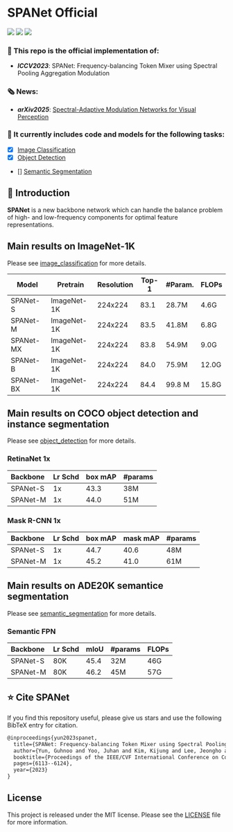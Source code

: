 # SPANet Official
<p align="left">
<a href="https://arxiv.org/abs/2308.11568" alt="arXiv">
    <img src="https://img.shields.io/badge/arXiv-2308.11568-b31b1b.svg?style=flat" /></a>
<a href="https://openaccess.thecvf.com/content/ICCV2023/html/Yun_SPANet_Frequency-balancing_Token_Mixer_using_Spectral_Pooling_Aggregation_Modulation_ICCV_2023_paper.html" alt="Colab">
    <img src="https://img.shields.io/badge/ICCV_2023-open_access-blue" /></a>
<a href="https://doranlyong.github.io/projects/spanet/"> 
   <img src="https://img.shields.io/badge/project-page-blue"></a>
</p>

### 💬 This repo is the official implementation of:
- ***ICCV2023***: SPANet: Frequency-balancing Token Mixer using Spectral Pooling Aggregation Modulation

### 🗞️ News:
- ***arXiv2025***: [Spectral-Adaptive Modulation Networks for Visual Perception](https://arxiv.org/abs/2503.23947)


### 🤖 It currently includes code and models for the following tasks:
- [x] [Image Classification](./image_classification)
- [x] [Object Detection](object_detection)
- [] [Semantic Segmentation](semantic_segmentation)


## 📖 Introduction
**SPANet** is a new backbone network which can handle the balance problem of high- and low-frequency components for optimal feature representations.


## Main results on ImageNet-1K
Please see [image_classification](image_classification) for more details.

| Model      | Pretrain    | Resolution | Top-1 | #Param. | FLOPs |
| ---------- | ----------- | ---------- | ----- | ------- | ----- |
| SPANet-S   | ImageNet-1K | 224x224    | 83.1  | 28.7M   | 4.6G |
| SPANet-M   | ImageNet-1K | 224x224    | 83.5  | 41.8M   | 6.8G |
| SPANet-MX   | ImageNet-1K | 224x224    | 83.8  | 54.9M   | 9.0G |
| SPANet-B   | ImageNet-1K | 224x224    | 84.0  | 75.9M   | 12.0G |
| SPANet-BX   | ImageNet-1K | 224x224    | 84.4  | 99.8 M   | 15.8G |

## Main results on COCO object detection and instance segmentation 
Please see [object_detection](object_detection) for more details.

### RetinaNet 1x

|         Backbone          | Lr Schd | box mAP | #params |
| :---------------          | :-----  | :-----  |  :----- | 
| SPANet-S                  |   1x    |  43.3   |   38M   | 
| SPANet-M                  |   1x    |  44.0   |   51M   |


### Mask R-CNN 1x

|         Backbone          | Lr Schd | box mAP | mask mAP | #params |
| :---------------          | :-----  | :-----  | :------  | :-----  | 
| SPANet-S                  |   1x    |  44.7   |   40.6   |   48M   | 
| SPANet-M                  |   1x    |  45.2   |   41.0   |  61M    |



## Main results on ADE20K semantice segmentation 
Please see [semantic_segmentation](semantic_segmentation) for more details.

### Semantic FPN

|         Backbone          | Lr Schd | mIoU | #params | FLOPs |
| :------------------- | :----- | :-- | :----- | :--- |
| SPANet-S             |   80K   | 45.4 |   32M | 46G  |
| SPANet-M              |   80K   | 46.2 |   45M | 57G  |



## ⭐ Cite SPANet

If you find this repository useful, please give us stars and use the following BibTeX entry for citation.

```latex
@inproceedings{yun2023spanet,
  title={SPANet: Frequency-balancing Token Mixer using Spectral Pooling Aggregation Modulation},
  author={Yun, Guhnoo and Yoo, Juhan and Kim, Kijung and Lee, Jeongho and Kim, Dong Hwan},
  booktitle={Proceedings of the IEEE/CVF International Conference on Computer Vision},
  pages={6113--6124},
  year={2023}
}
```


## License

This project is released under the MIT license. Please see the [LICENSE](LICENSE) file for more information.

